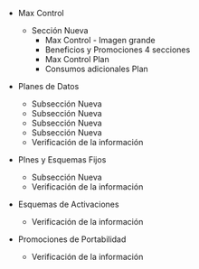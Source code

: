 - Max Control
    - Sección Nueva
        - Max Control - Imagen grande
        - Beneficios y Promociones 4 secciones
        - Max Control Plan
        - Consumos adicionales Plan
        
- Planes de Datos
    - Subsección Nueva
    - Subsección Nueva
    - Subsección Nueva
    - Subsección Nueva
    - Verificación de la información
- Plnes y Esquemas Fijos
    - Subsección Nueva
    - Verificación de la información
- Esquemas de Activaciones
    - Verificación de la información
- Promociones de Portabilidad
    - Verificación de la información
